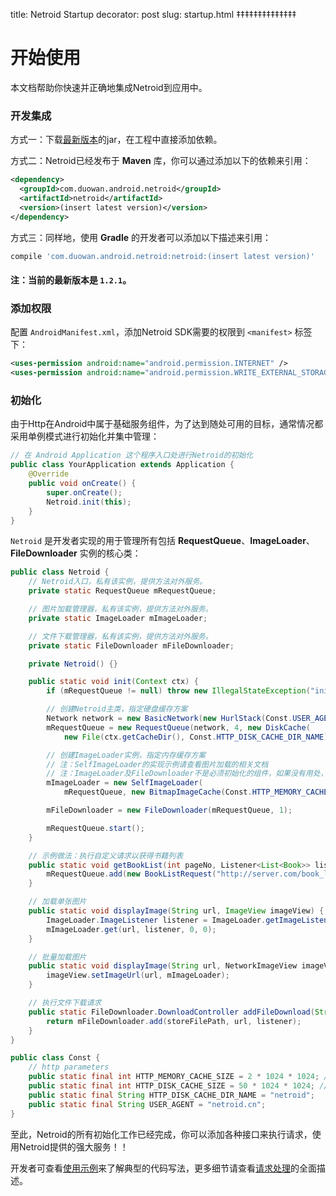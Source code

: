 title: Netroid Startup
decorator: post
slug: startup.html
‡‡‡‡‡‡‡‡‡‡‡‡‡‡

# 开始使用

本文档帮助你快速并正确地集成Netroid到应用中。


### 开发集成

方式一：下载[最新版本](http://repository.sonatype.org/service/local/artifact/maven/redirect?r=central-proxy&g=com.duowan.android.netroid&a=netroid&v=LATEST)的jar，在工程中直接添加依赖。

方式二：Netroid已经发布于 **Maven** 库，你可以通过添加以下的依赖来引用：

```xml
<dependency>
  <groupId>com.duowan.android.netroid</groupId>
  <artifactId>netroid</artifactId>
  <version>(insert latest version)</version>
</dependency>
```

方式三：同样地，使用 **Gradle** 的开发者可以添加以下描述来引用：

```groovy
compile 'com.duowan.android.netroid:netroid:(insert latest version)'
```

#### 注：当前的最新版本是 `1.2.1`。


### 添加权限

配置 `AndroidManifest.xml`，添加Netroid SDK需要的权限到 `<manifest>` 标签下：

```xml
<uses-permission android:name="android.permission.INTERNET" />
<uses-permission android:name="android.permission.WRITE_EXTERNAL_STORAGE" />
```

### 初始化

由于Http在Android中属于基础服务组件，为了达到随处可用的目标，通常情况都采用单例模式进行初始化并集中管理：

```java
// 在 Android Application 这个程序入口处进行Netroid的初始化
public class YourApplication extends Application {
    @Override
    public void onCreate() {
        super.onCreate();
        Netroid.init(this);
    }
}
```

`Netroid` 是开发者实现的用于管理所有包括 **RequestQueue**、**ImageLoader**、**FileDownloader** 实例的核心类：

```java
public class Netroid {
    // Netroid入口，私有该实例，提供方法对外服务。
    private static RequestQueue mRequestQueue;

    // 图片加载管理器，私有该实例，提供方法对外服务。
    private static ImageLoader mImageLoader;

    // 文件下载管理器，私有该实例，提供方法对外服务。
    private static FileDownloader mFileDownloader;

    private Netroid() {}

    public static void init(Context ctx) {
        if (mRequestQueue != null) throw new IllegalStateException("initialized");

        // 创建Netroid主类，指定硬盘缓存方案
        Network network = new BasicNetwork(new HurlStack(Const.USER_AGENT, null), HTTP.UTF_8);
        mRequestQueue = new RequestQueue(network, 4, new DiskCache(
            new File(ctx.getCacheDir(), Const.HTTP_DISK_CACHE_DIR_NAME), Const.HTTP_DISK_CACHE_SIZE));

        // 创建ImageLoader实例，指定内存缓存方案
        // 注：SelfImageLoader的实现示例请查看图片加载的相关文档
        // 注：ImageLoader及FileDownloader不是必须初始化的组件，如果没有用处，不需要创建实例
        mImageLoader = new SelfImageLoader(
            mRequestQueue, new BitmapImageCache(Const.HTTP_MEMORY_CACHE_SIZE));

        mFileDownloader = new FileDownloader(mRequestQueue, 1);

        mRequestQueue.start();
    }

    // 示例做法：执行自定义请求以获得书籍列表
    public static void getBookList(int pageNo, Listener<List<Book>> listener) {
        mRequestQueue.add(new BookListRequest("http://server.com/book_list/" + pageNo, listener));
    }

    // 加载单张图片
    public static void displayImage(String url, ImageView imageView) {
        ImageLoader.ImageListener listener = ImageLoader.getImageListener(imageView, 0, 0);
        mImageLoader.get(url, listener, 0, 0);
    }

    // 批量加载图片
    public static void displayImage(String url, NetworkImageView imageView) {
        imageView.setImageUrl(url, mImageLoader);
    }

    // 执行文件下载请求
    public static FileDownloader.DownloadController addFileDownload(String storeFilePath, String url, Listener<Void> listener) {
        return mFileDownloader.add(storeFilePath, url, listener);
    }
}

public class Const {
    // http parameters
    public static final int HTTP_MEMORY_CACHE_SIZE = 2 * 1024 * 1024; // 2MB
    public static final int HTTP_DISK_CACHE_SIZE = 50 * 1024 * 1024; // 50MB
    public static final String HTTP_DISK_CACHE_DIR_NAME = "netroid";
    public static final String USER_AGENT = "netroid.cn";
}
```

至此，Netroid的所有初始化工作已经完成，你可以添加各种接口来执行请求，使用Netroid提供的强大服务！！

开发者可查看[使用示例](/usecase.html)来了解典型的代码写法，更多细节请查看[请求处理](/request.html)的全面描述。

